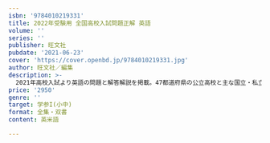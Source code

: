```yaml
---
isbn: '9784010219331'
title: 2022年受験用 全国高校入試問題正解 英語
volume: ''
series: ''
publisher: 旺文社
pubdate: '2021-06-23'
cover: 'https://cover.openbd.jp/9784010219331.jpg'
author: 旺文社／編集
description: >-
  2021年高校入試より英語の問題と解答解説を掲載。47都道府県の公立高校と主な国立・私立および高等専門学校を収録。都道府県別・高校ごとに「出題傾向と対策」、問題ごとにくわしい「解き方」を解説。英語リスニング問題は音声ダウンロード方式。最新の高校入試問題を系統別に分析・学習できる入試対策必須の一冊。思考力を問う問題には、思考力マークを表記。
price: '2950'
genre: ''
target: 学参I(小中)
format: 全集・双書
content: 英米語

---
```

